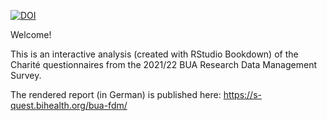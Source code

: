 [![DOI](https://zenodo.org/badge/505745899.svg)](https://zenodo.org/badge/latestdoi/505745899)

Welcome! 

This is an interactive analysis (created with RStudio Bookdown) of the Charité questionnaires from the 2021/22 BUA Research Data Management Survey.

The rendered report (in German) is published here: https://s-quest.bihealth.org/bua-fdm/
